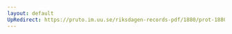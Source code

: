 ```yaml
---
layout: default
UpRedirect: https://pruto.im.uu.se/riksdagen-records-pdf/1880/prot-1880--ak--047/prot-1880--ak--047_058.pdf
---
```

